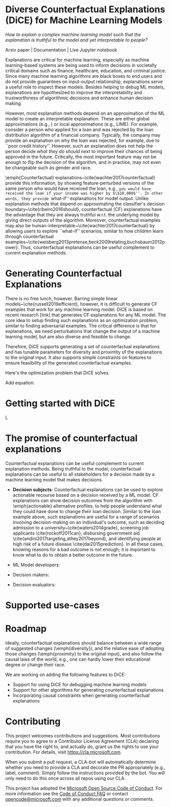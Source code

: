 # Diverse Counterfactual Explanations (DiCE) for Machine Learning Models 
 
*How to explain a complex machine learning model such that the explanation is truthful to the model and yet interpretable to people?*

Arxiv paper | Documentation | Live Jupyter notebook 

Explanations are critical for machine learning, especially as machine learning-based systems are being used to inform decisions in societally critical domains such as finance, healthcare, education, and criminal justice. Since many machine learning algorithms are black boxes to end users and do not provide guarantees on input-output relationship, explanations serve a useful role to inspect these models.
Besides helping to debug ML models, explanations are hypothesized to improve the interpretability and trustworthiness of algorithmic decisions and enhance human decision making.

However, most explanation methods depend on an approximation of the ML model to
create an interpretable explanation. These are either global approximations
(e.g., ) or local approximations (e.g., LIME). For example,   
consider a person who applied for a loan and was rejected by the loan distribution algorithm of a financial company. Typically, the company may provide an explanation on why the loan was rejected, for example, due to ``poor credit history''. However, such an explanation does not help the person decide *what they do should next* to improve their chances of being approved in the future. Critically, the most important feature may not be enough to flip the decision of the algorithm, and in practice, may not even be changeable such as gender and race.


\emph{Counterfactual} explanations~\cite{wachter2017counterfactual} provide this information, by showing feature-perturbed versions of the same person who would have received the loan, e.g., ``you would have received the loan if your income was higher by $\$10,000$''. In other words, they provide ``what-if'' explanations for model output. Unlike explanation methods that depend on approximating the classifier's decision boundary~\cite{ribeiro2016should},
counterfactual (CF) explanations have the advantage that they are always truthful w.r.t. the underlying model by giving direct outputs of the algorithm.  Moreover, counterfactual examples may also be human-interpretable~\cite{wachter2017counterfactual} by allowing users to explore ``what-if'' scenarios,
similar to how children learn through counterfactual examples~\cite{weisberg2013pretense,beck2009relating,buchsbaum2012power}. Thus, counterfactual explanations can be useful complement to current explanation methods. 

# Generating Counterfactual Explanations 
There is no free lunch, however. Barring simple linear models~\cite{russell2019efficient}, however, it is difficult to generate CF examples that work for any machine learning model. DiCE is based on recent research [link] that generates CF explanations for any ML model. The core idea to setup finding such explanations as an optimization problem, similar to finding adversarial examples. The critical difference is that for explanations, we need perturbations that change the output of a machine learning model, but are also diverse and feasible to change.

Therefore, DiCE supports generating a set of counterfactual explanations  and has tunable parameters for diversity and proximity of the explanations to the original input. It also supports simple constraints on features to ensure feasibility of the generated counterfactual examples. 

Here's the optimization problem that DiCE solves. 

Add equation.


# Getting started with DiCE
L
# The promise of counterfactual explanations
Counterfactual explanations can be useful complement to current explanation methods. Being truthful to the model, counterfactual explanations can be useful to all stakeholders for a decision made by a machine learning model that makes decisions.

* **Decision subjects**: Counterfactual explanations can be used to explore actionable recourse based on a decision received by a ML model. CF explanations can show decision outcomes from the algorithm 
with \emph{actionable} alternative profiles, to help people understand what they could have done to change their loan decision. 
Similar to the loan example above, such explanations are useful for a range of scenarios involving decision-making on an individual's outcome, such as deciding admission to a university~\cite{waters2014grade}, screening job applicants \cite{rockoff2011can}, disbursing government aid \cite{andini2017targeting,athey2017beyond}, and identifying people at high risk of a future disease \cite{dai2015prediction}. In all these cases, knowing reasons for a bad outcome is not enough; it is important to know what to do to obtain a better outcome in the future. 

* ML Model developers:  
* Decision makers:

* Decision evaluators: 


# Supported use-cases

# Roadmap
Ideally, counterfactual explanations should balance between a wide range of suggested changes (\emph{diversity}), and the relative ease of adopting those changes (\emph{proximity} to the original input), and also follow the causal laws of the world, e.g., one can hardly lower their educational degree or change their race. 

We are working on adding the following features to DiCE:
* Support for using DiCE for debugging machine learning models
* Support for other algorithms for generating counterfactual explanations 
* Incorporating causal constraints when generating counterfactual explanations


# Contributing

This project welcomes contributions and suggestions.  Most contributions require you to agree to a
Contributor License Agreement (CLA) declaring that you have the right to, and actually do, grant us
the rights to use your contribution. For details, visit https://cla.microsoft.com.

When you submit a pull request, a CLA-bot will automatically determine whether you need to provide
a CLA and decorate the PR appropriately (e.g., label, comment). Simply follow the instructions
provided by the bot. You will only need to do this once across all repos using our CLA.

This project has adopted the [Microsoft Open Source Code of Conduct](https://opensource.microsoft.com/codeofconduct/).
For more information see the [Code of Conduct FAQ](https://opensource.microsoft.com/codeofconduct/faq/) or
contact [opencode@microsoft.com](mailto:opencode@microsoft.com) with any additional questions or comments.
